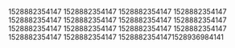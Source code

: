 1528882354147
1528882354147
1528882354147
1528882354147
1528882354147
1528882354147
1528882354147
1528882354147
1528882354147
1528882354147
1528882354147
1528882354147
1528882354147
1528882354147
15288823541471528936984141